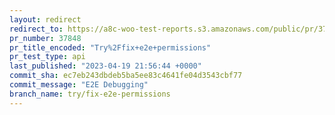 ```yaml
---
layout: redirect
redirect_to: https://a8c-woo-test-reports.s3.amazonaws.com/public/pr/37848/api/index.html
pr_number: 37848
pr_title_encoded: "Try%2Ffix+e2e+permissions"
pr_test_type: api
last_published: "2023-04-19 21:56:44 +0000"
commit_sha: ec7eb243dbdeb5ba5ee83c4641fe04d3543cbf77
commit_message: "E2E Debugging"
branch_name: try/fix-e2e-permissions
---
```

